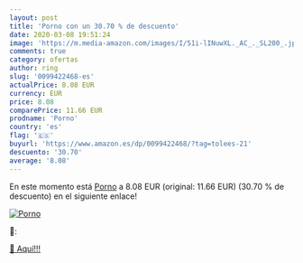```yaml
---
layout: post
title: 'Porno con un 30.70 % de descuento'
date: 2020-03-08 19:51:24
image: 'https://m.media-amazon.com/images/I/51i-lINuwXL._AC_._SL200_.jpg'
comments: true
category: ofertas
author: ring
slug: '0099422468-es'
actualPrice: 8.08 EUR
currency: EUR
price: 8.08
comparePrice: 11.66 EUR
prodname: 'Porno'
country: 'es'
flag: '🇪🇸'
buyurl: 'https://www.amazon.es/dp/0099422468/?tag=tolees-21'
descuento: '30.70'
average: '8.08'
---
```


En este momento está [Porno](https://www.amazon.es/dp/0099422468/?tag=tolees-21) a 8.08 EUR (original: 11.66 EUR) (30.70 %  de descuento) en el siguiente enlace!

[![Porno](https://m.media-amazon.com/images/I/51i-lINuwXL._AC_._SL200_.jpg)](https://www.amazon.es/dp/0099422468/?tag=tolees-21)

🔎:


[🛒 Aquí!!!](https://www.amazon.es/dp/0099422468/?tag=tolees-21)
